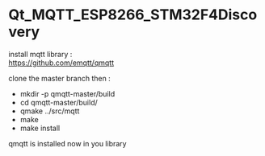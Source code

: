 # Qt_MQTT_ESP8266_STM32F4Discovery

install mqtt library :  
https://github.com/emqtt/qmqtt

clone the master branch then :  
- mkdir -p qmqtt-master/build
- cd qmqtt-master/build/
- qmake ../src/mqtt
- make
- make install

qmqtt is installed now in you library

